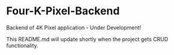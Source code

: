 # Four-K-Pixel-Backend
Backend of 4K Pixel application - Under Development!

This README.md will update shortly when the project gets CRUD functionality.


